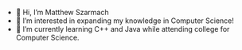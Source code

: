 - 👋 Hi, I’m Matthew Szarmach
- 👀 I’m interested in expanding my knowledge in Computer Science!
- 🌱 I’m currently learning C++ and Java while attending college for Computer Science.

<!---
Szar28/Szar28 is a ✨ special ✨ repository because its `README.md` (this file) appears on your GitHub profile.
You can click the Preview link to take a look at your changes.
--->
